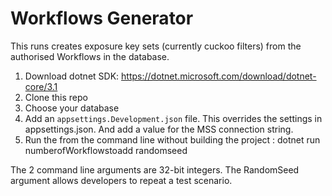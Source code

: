 # Workflows Generator

This runs creates exposure key sets (currently cuckoo filters) from the authorised Workflows in the database.

1. Download dotnet SDK: https://dotnet.microsoft.com/download/dotnet-core/3.1
1. Clone this repo
1. Choose your database
1. Add an `appsettings.Development.json` file. This overrides the settings in appsettings.json. And add a value for the MSS connection string.
1. Run the from the command line without building the project : dotnet run numberofWorkflowstoadd randomseed

The 2 command line arguments are 32-bit integers. The RandomSeed argument allows developers to repeat a test scenario.
